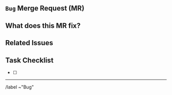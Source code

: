 `Bug` Merge Request (MR)
--------------------------------------------------------------------------------

## What does this MR fix?
<!-- Briefly describe what this MR is about -->



## Related Issues
<!-- Mention the issue(s) this MR closes (with "Resolves #") or is related to (with "Relates to #") -->



## Task Checklist
<!-- List any items to complete with this MR -->

- [ ] 


--------------------------------------------------------------------------------
<!-- Please don't delete!  -->
/label ~"Bug"

